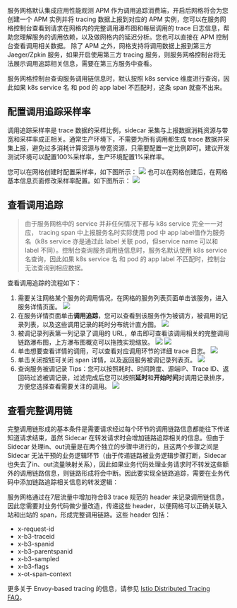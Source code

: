 服务网格默认集成应用性能观测 APM 作为调用追踪消费端，开启后网格将会为您创建一个 APM 实例并将 tracing 数据上报到对应的 APM 实例，您可以在服务网格控制台查看到请求在网格内的完整调用瀑布图和每层调用的 trace 日志信息，帮助您理解服务的调用依赖，以及做网格内的延迟分析。您也可以直接在 APM 控制台查看调用相关数据。
除了 APM 之外，网格支持将调用数据上报到第三方 Jaeger/Zpkin 服务，如果开启使用第三方 tracing 服务，则服务网格控制台将无法展示调用追踪相关信息，需要在第三方服务中查看。


服务网格控制台查询服务调用链信息时，默认按照 k8s service 维度进行查询，因此如果 k8s service 名 和 pod 的 app label 不匹配时，这条 span 就查不出来。

## 配置调用追踪采样率

调用追踪采样率是 trace 数据的采样比例，sidecar 采集与上报数据消耗资源与带宽和采样率成正相关。通常生产环境下，不需要为所有调用都生成 trace 数据并采集上报，避免过多消耗计算资源与带宽资源，只需要配置一定比例即可。建议开发测试环境可以配置100%采样率，生产环境配置1%采样率。

您可以在网格创建时配置采样率，如下图所示：
![](https://qcloudimg.tencent-cloud.cn/raw/26433b10e90d87609af2ca6a759ffd08.png)
也可以在网格创建后，在网格基本信息页面修改采样率配置。如下图所示：
![](https://main.qcloudimg.com/raw/bf192503ca214c01923a3287257d3c3d.png)


## 查看调用追踪

> 由于服务网格中的 service 并非任何情况下都与 k8s service 完全一一对应， tracing span 中上报服务名时实际使用 pod 中 app label值作为服务名（k8s service 亦是通过此 label 关联 pod，但service name 可以和 label 不同）。控制台查询服务调用链信息时，服务名默认使用 k8s service 名查询，因此如果 k8s service 名 和 pod 的 app label 不匹配时，控制台无法查询到相应数据。

查看调用追踪的流程如下：

1. 需要关注网格某个服务的调用情况，在网格的服务列表页面单击该服务，进入服务详情页面。
![](https://main.qcloudimg.com/raw/74dc1322db1c4632a63f61d20dafac78.png)
2. 在服务详情页面单击**调用追踪**，您可以查看到该服务作为被调方，被调用的记录列表，以及这些调用记录的耗时分布统计直方图。
![](https://main.qcloudimg.com/raw/6f91e54969ce1bedd9b61667fc2a3b10.png)
3. 被调记录列表第一列记录了调用的 URL，单击即可查看该调用相关的完整调用链路瀑布图，上方瀑布图概览可以拖拽实现缩放。
![](https://main.qcloudimg.com/raw/fbdd2c75aa908ba1251acffcca968fed.png)
![](https://main.qcloudimg.com/raw/27ffe0f1ccdeeeef1d8ca2e479c415ba.png)
4. 单击想要查看详情的调用，可以查看对应调用环节的详细 trace 日志。
![](https://main.qcloudimg.com/raw/463834f7af476e8677c5047c7a682453.png)
5. 单击关闭按钮可关闭 span 详情，以及返回服务被调记录列表页。
![](https://main.qcloudimg.com/raw/57c0e5e319df3ecbb08313644977d7f2.png)
6. 查询服务被调记录 Tips：您可以按照耗时、时间跨度、源端IP、Trace ID、返回码过滤被调记录，过滤完成后您可以按照**延时**和**开始时间**对调用记录排序，方便您选择查看需要关注的调用。
![](https://main.qcloudimg.com/raw/e8136d1be43345d1c1d8ff91c43e3305.png)


## 查看完整调用链

完整调用链形成的基本条件是需要请求经过每个环节的调用链路信息都能往下传递知道请求结束，虽然 Sidecar 在转发请求时会增加链路追踪相关的信息。但由于 Sidecar 处理in、out流量是在两个独立的步骤中进行的，且这两个步骤之间是 Sidecar 无法干预的业务逻辑环节（由于传递链路被业务逻辑步骤打断，Sidecar也失去了in、out流量映射关系），因此如果业务代码处理业务请求时不转发这些额外的调用链路信息，则链路形成将会中断。因此要实现全链路追踪，需要在业务代码中添加链路追踪相关信息的转发逻辑：

服务网格通过在7层流量中增加符合B3 trace 规范的 header 来记录调用链信息，因此您需要对业务代码做少量改造，传递这些 header，以便网格可以正确关联入站和出站的 span，形成完整调用链路。这些 header 包括：

- x-request-id 
- x-b3-traceid 
- x-b3-spanid 
- x-b3-parentspanid 
- x-b3-sampled 
- x-b3-flags 
- x-ot-span-context 

更多关于 Envoy-based tracing 的信息，请参见 [Istio Distributed Tracing FAQ](https://istio.io/latest/faq/distributed-tracing/)。